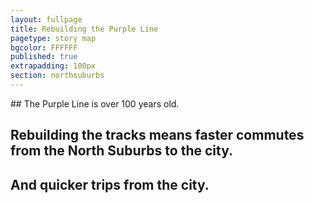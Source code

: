 ```yaml
---
layout: fullpage
title: Rebuilding the Purple Line
pagetype: story map
bgcolor: FFFFFF
published: true
extrapadding: 100px
section: northsuburbs
---
```

<div class="mapstage"></div>
## The Purple Line is over 100 years old. 

## Rebuilding the tracks means faster commutes from the North Suburbs to the city. 

## And quicker trips from the city.